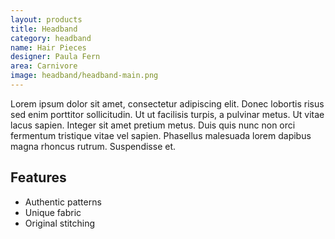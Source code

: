 ```yaml
---
layout: products
title: Headband
category: headband
name: Hair Pieces
designer: Paula Fern
area: Carnivore
image: headband/headband-main.png
---
```


Lorem ipsum dolor sit amet, consectetur adipiscing elit. Donec lobortis risus sed enim porttitor sollicitudin. Ut ut facilisis turpis, a pulvinar metus. Ut vitae lacus sapien. Integer sit amet pretium metus. Duis quis nunc non orci fermentum tristique vitae vel sapien. Phasellus malesuada lorem dapibus magna rhoncus rutrum. Suspendisse et.



<!-- # = This replaces a H1
	 - = List
	 ..- = Unordered list -->

## Features

- Authentic patterns
- Unique fabric
- Original stitching

<div class="grid unit unit-s-1 unit-m-1-2 unit-l-1-3">
<img class="img-width" src="{{site.baseurl}}/images/headband/headband-main.png" alt="">
</div>

<div class="grid unit unit-s-1 unit-m-1-2 unit-l-1-3">
<img class="img-width" src="{{site.baseurl}}/images/headband/hairband-1.png" alt="">
</div>

<div class="grid unit unit-s-1 unit-m-1-2 unit-l-1-3">
<img class="img-width" src="{{site.baseurl}}/images/headband/hairband-2.png" alt="">
</div>
